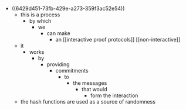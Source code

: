 - ((6429d451-73fb-429e-a273-359f3ac52e54))
	- this is a process
		- by which
			- we
				- can make
					- an [[interactive proof protocols]] [[non-interactive]]
	- it
		- works
			- by
				- providing
					- commitments
						- to
							- the messages
								- that would
									- form the interaction
	- the hash functions are used as a source of randomness
